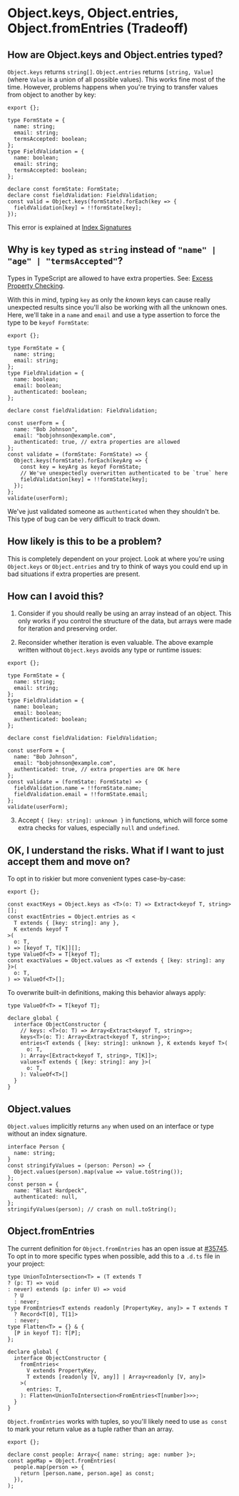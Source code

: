 # Object.keys, Object.entries, Object.fromEntries (Tradeoff)

## How are Object.keys and Object.entries typed?

`Object.keys` returns `string[]`. `Object.entries` returns `[string, Value]` (where `Value` is a union of all possible values). This works fine most of the time. However, problems happens when you're trying to transfer values from object to another by key:

```tsx
export {};

type FormState = {
  name: string;
  email: string;
  termsAccepted: boolean;
};
type FieldValidation = {
  name: boolean;
  email: string;
  termsAccepted: boolean;
};

declare const formState: FormState;
declare const fieldValidation: FieldValidation;
const valid = Object.keys(formState).forEach(key => {
  fieldValidation[key] = !!formState[key];
});
```

This error is explained at [Index Signatures](/?path=/story/examples--index-signatures)

## Why is `key` typed as `string` instead of `"name" | "age" | "termsAccepted"`?

Types in TypeScript are allowed to have extra properties. See: [Excess Property Checking](/?path=/story/examples--excess-property-checking).

With this in mind, typing `key` as only the _known_ keys can cause really unexpected results since you'll also be working with all the unknown ones. Here, we'll take in a `name` and `email` and use a type assertion to force the type to be `keyof FormState`:

```tsx
export {};

type FormState = {
  name: string;
  email: string;
};
type FieldValidation = {
  name: boolean;
  email: boolean;
  authenticated: boolean;
};

declare const fieldValidation: FieldValidation;

const userForm = {
  name: "Bob Johnson",
  email: "bobjohnson@example.com",
  authenticated: true, // extra properties are allowed
};
const validate = (formState: FormState) => {
  Object.keys(formState).forEach(keyArg => {
    const key = keyArg as keyof FormState;
    // We've unexpectedly overwritten authenticated to be `true` here
    fieldValidation[key] = !!formState[key];
  });
};
validate(userForm);
```

We've just validated someone as `authenticated` when they shouldn't be. This type of bug can be very difficult to track down.

## How likely is this to be a problem?

This is completely dependent on your project. Look at where you're using `Object.keys` or `Object.entries` and try to think of ways you could end up in bad situations if extra properties are present.

## How can I avoid this?

1. Consider if you should really be using an array instead of an object. This only works if you control the structure of the data, but arrays were made for iteration and preserving order.

2. Reconsider whether iteration is even valuable. The above example written without `Object.keys` avoids any type or runtime issues:

```tsx
export {};

type FormState = {
  name: string;
  email: string;
};
type FieldValidation = {
  name: boolean;
  email: boolean;
  authenticated: boolean;
};

declare const fieldValidation: FieldValidation;

const userForm = {
  name: "Bob Johnson",
  email: "bobjohnson@example.com",
  authenticated: true, // extra properties are OK here
};
const validate = (formState: FormState) => {
  fieldValidation.name = !!formState.name;
  fieldValidation.email = !!formState.email;
};
validate(userForm);
```

3. Accept `{ [key: string]: unknown }` in functions, which will force some extra checks for values, especially `null` and `undefined`.

## OK, I understand the risks. What if I want to just accept them and move on?

To opt in to riskier but more convenient types case-by-case:

```tsx
export {};

const exactKeys = Object.keys as <T>(o: T) => Extract<keyof T, string>[];
const exactEntries = Object.entries as <
  T extends { [key: string]: any },
  K extends keyof T
>(
  o: T,
) => [keyof T, T[K]][];
type ValueOf<T> = T[keyof T];
const exactValues = Object.values as <T extends { [key: string]: any }>(
  o: T,
) => ValueOf<T>[];
```

To overwrite built-in definitions, making this behavior always apply:

```
type ValueOf<T> = T[keyof T];

declare global {
  interface ObjectConstructor {
    // keys: <T>(o: T) => Array<Extract<keyof T, string>>;
    keys<T>(o: T): Array<Extract<keyof T, string>>;
    entries<T extends { [key: string]: unknown }, K extends keyof T>(
      o: T,
    ): Array<[Extract<keyof T, string>, T[K]]>;
    values<T extends { [key: string]: any }>(
      o: T,
    ): ValueOf<T>[]
  }
}
```

## Object.values

`Object.values` implicitly returns `any` when used on an interface or type without an index signature.

```tsx
interface Person {
  name: string;
}
const stringifyValues = (person: Person) => {
  Object.values(person).map(value => value.toString());
};
const person = {
  name: "Blast Hardpeck",
  authenticated: null,
};
stringifyValues(person); // crash on null.toString();
```

## Object.fromEntries

The current definition for `Object.fromEntries` has an open issue at [#35745](https://github.com/microsoft/TypeScript/issues/35745). To opt in to more specific types when possible, add this to a `.d.ts` file in your project:

```
type UnionToIntersection<T> = (T extends T
? (p: T) => void
: never) extends (p: infer U) => void
  ? U
  : never;
type FromEntries<T extends readonly [PropertyKey, any]> = T extends T
  ? Record<T[0], T[1]>
  : never;
type Flatten<T> = {} & {
  [P in keyof T]: T[P];
};

declare global {
  interface ObjectConstructor {
    fromEntries<
      V extends PropertyKey,
      T extends [readonly [V, any]] | Array<readonly [V, any]>
    >(
      entries: T,
    ): Flatten<UnionToIntersection<FromEntries<T[number]>>>;
  }
}
```

`Object.fromEntries` works with tuples, so you'll likely need to use `as const` to mark your return value as a tuple rather than an array.

```tsx
export {};

declare const people: Array<{ name: string; age: number }>;
const ageMap = Object.fromEntries(
  people.map(person => {
    return [person.name, person.age] as const;
  }),
);
```
